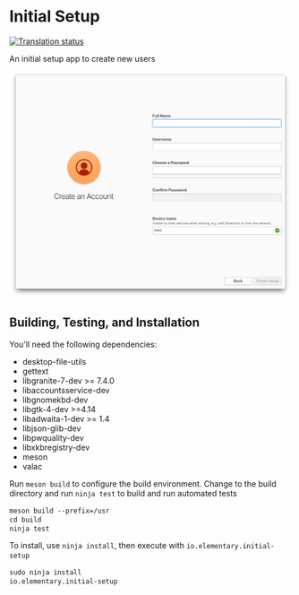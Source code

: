 # Initial Setup

[![Translation status](https://weblate.elementary.io/widgets/installer/-/initial-setup/svg-badge.svg)](https://l10n.elementary.io/projects/installer/initial-setup/?utm_source=widget)

An initial setup app to create new users

![Screenshot](data/screenshot-user.png?raw=true)

## Building, Testing, and Installation

You'll need the following dependencies:
* desktop-file-utils
* gettext
* libgranite-7-dev >= 7.4.0
* libaccountsservice-dev
* libgnomekbd-dev
* libgtk-4-dev >=4.14
* libadwaita-1-dev >= 1.4
* libjson-glib-dev
* libpwquality-dev
* libxkbregistry-dev
* meson
* valac

Run `meson build` to configure the build environment. Change to the build directory and run `ninja test` to build and run automated tests

    meson build --prefix=/usr
    cd build
    ninja test

To install, use `ninja install`, then execute with `io.elementary.initial-setup`

    sudo ninja install
    io.elementary.initial-setup
